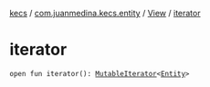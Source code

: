 [kecs](../../index.md) / [com.juanmedina.kecs.entity](../index.md) / [View](index.md) / [iterator](./iterator.md)

# iterator

`open fun iterator(): `[`MutableIterator`](https://kotlinlang.org/api/latest/jvm/stdlib/kotlin.collections/-mutable-iterator/index.html)`<`[`Entity`](../-entity/index.md)`>`
